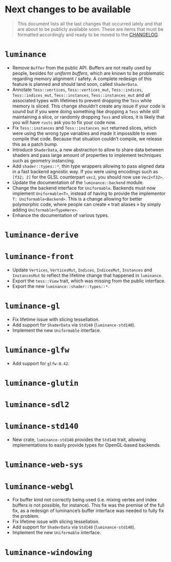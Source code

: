 # Next changes to be available

> This document lists all the last changes that occurred lately and that are about to be publicly available soon. These
> are items that must be formatted accordingly and ready to be moved to the [CHANGELOG](./CHANGELOG.md).

# `luminance`

- Remove `Buffer` from the public API. Buffers are not really used by people, besides for _uniform buffers_, which are
  known to be problematic regarding memory alignment / safety. A complete redesign of this feature is planned and should
  land soon, called `ShaderData`.
- Annotate `Tess::vertices`, `Tess::vertices_mut`, `Tess::indices`, `Tess::indices_mut`, `Tess::instances`,
  `Tess::instances_mut` and all associated types with lifetimes to prevent dropping the `Tess` while memory is sliced.
  This change shouldn’t create any issue if your code is sound but if you were doing something like dropping a `Tess`
  while still maintaining a slice, or randomly dropping `Tess` and slices, it is likely that you will have `rustc` ask
  you to fix your code now.
- Fix `Tess::instances` and `Tess::instances_mut` returned slices, which were using the wrong type variables and made it
  impossible to even compile that code. Because that situation couldn’t compile, we release this as a patch bump.
- Introduce `ShaderData`, a new abstraction to allow to share data between shaders and pass large amount of properties to
  implement techniques such as geometry instancing.
- Add `shader::types::*`, thin type wrappers allowing to pass aligned data in a fast backend agnostic way. If you were
  using encodings such as `[f32; 2]` for the GLSL counterpart `vec2`, you should now use `Vec2<f32>`.
- Update the documentation of the `luminance::backend` module.
- Change the backend interface for `Uniformable`. Backends must now implement `Uniformable<T>`, instead of having to provide the
  implementor `T: Uniformable<Backend>`. This is a change allowing for better polymorphic code, where people can create
  « trait aliases » by simply adding `Uniformable<TypeHere>`.
- Enhance the documentation of various types.

# `luminance-derive`

# `luminance-front`

- Update `Vertices`, `VerticesMut`, `Indices`, `IndicesMut`, `Instances` and `InstancesMut` to reflect the lifetime
  change that happened in `luminance`.
- Export the `tess::View` trait, which was missing from the public interface.
- Export the new `luminance::shader::types::*`.

# `luminance-gl`

- Fix lifetime issue with slicing tessellation.
- Add support for `ShaderData` via `Std140` (`luminance-std140`).
- Implement the new `Uniformable` interface.

# `luminance-glfw`

- Add support for `glfw-0.42`.

# `luminance-glutin`

# `luminance-sdl2`

# `luminance-std140`

- New crate, `luminance-std140` provides the `Std140` trait, allowing implementations to easily provide types for OpenGL-based backends.

# `luminance-web-sys`

# `luminance-webgl`

- Fix buffer kind not correctly being used (i.e. mixing vertex and index buffers is not possible, for instance). This
  fix was the premise of the full fix, as a redesign of luminance’s buffer interface was needed to fully fix the problem.
- Fix lifetime issue with slicing tessellation.
- Add support for `ShaderData` via `Std140` (`luminance-std140`).
- Implement the new `Uniformable` interface.

# `luminance-windowing`
